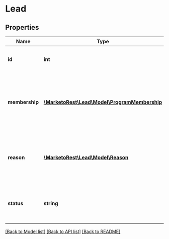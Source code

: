 # Lead

## Properties
Name | Type | Description | Notes
------------ | ------------- | ------------- | -------------
**id** | **int** | Unique integer id of a lead record | [optional] 
**membership** | [**\MarketoRest\Lead\Model\ProgramMembership**](ProgramMembership.md) | Membership data for the parent program.  Only returned via Get Leads By Program Id | [optional] 
**reason** | [**\MarketoRest\Lead\Model\Reason**](Reason.md) | Reason object describing why an operation did not succeed for a record | [optional] 
**status** | **string** | Status of the operation performed on the record | [optional] 

[[Back to Model list]](../README.md#documentation-for-models) [[Back to API list]](../README.md#documentation-for-api-endpoints) [[Back to README]](../README.md)


